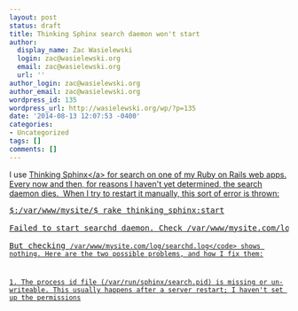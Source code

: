 ```yaml
---
layout: post
status: draft
title: Thinking Sphinx search daemon won't start
author:
  display_name: Zac Wasielewski
  login: zac@wasielewski.org
  email: zac@wasielewski.org
  url: ''
author_login: zac@wasielewski.org
author_email: zac@wasielewski.org
wordpress_id: 135
wordpress_url: http://wasielewski.org/wp/?p=135
date: '2014-08-13 12:07:53 -0400'
categories:
- Uncategorized
tags: []
comments: []
---
```

<p>I&nbsp;use&nbsp;<a href="http:&#47;&#47;pat.github.io&#47;thinking-sphinx&#47;">Thinking Sphinx<&#47;a>&nbsp;for search on one of my Ruby on Rails web apps. Every now and then,&nbsp;for reasons I haven't yet determined, the search daemon dies. &nbsp;When I try to restart it manually, this sort&nbsp;of error is thrown:</p>
<pre>$:&#47;var&#47;www&#47;mysite&#47;$ rake thinking_sphinx:start<br />
Failed to start searchd daemon. Check &#47;var&#47;www&#47;mysite.com&#47;log&#47;searchd.log.<&#47;pre><br />
But checking <code>&#47;var&#47;www&#47;mysite.com&#47;log&#47;searchd.log<&#47;code> shows nothing. Here are the two possible problems, and how I fix them:</p>
<p>1. The process id&nbsp;file (&#47;var&#47;run&#47;sphinx&#47;search.pid) is missing or&nbsp;un-writeable. This usually happens after a server restart; I haven't set up the permissions</p>
